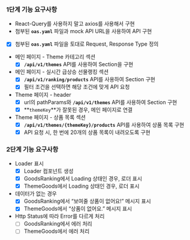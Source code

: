 ### 1단계 기능 요구사항

- React-Query를 사용하지 말고 axios를 사용해서 구현
- 첨부된 **`oas.yaml`** 파일과 mock API URL을 사용하여 API 구현

- [x] 첨부된 **`oas.yaml`** 파일을 토대로 Request, Response Type 정의
- 메인 페이지 - Theme 카테고리 섹션
  - [x] **`/api/v1/themes`** API를 사용하여 Section을 구현
- 메인 페이지 - 실시간 급상승 선물랭킹 섹션
  - [x] **`/api/v1/ranking/products`** API를 사용하여 Section 구현
  - [x] 필터 조건을 선택하면 해당 조건에 맞게 API 요청
- Theme 페이지 - header
  - [x] url의 pathParams와 **`/api/v1/themes`** API를 사용하여 Section 구현
  - [x] **`themeKey`**가 잘못된 경우, 메인 페이지로 연결
- Theme 페이지 - 상품 목록 섹션
  - [x] **`/api/v1/themes/{themeKey}/products`** API를 사용하여 상품 목록 구현
  - [x] API 요청 시, 한 번에 20개의 상품 목록이 내려오도록 구현

### 2단계 기능 요구사항

- Loader 표시
  - [x] Loader 컴포넌트 생성
  - [x] GoodsRanking에서 Loading 상태인 경우, 로더 표시
  - [x] ThemeGoods에서 Loading 상태인 경우, 로더 표시
- 데이터가 없는 경우
  - [x] GoodsRanking에서 “보여줄 상품이 없어요!” 메시지 표시
  - [x] ThemeGoods에서 “상품이 없어요.” 메시지 표시
- Http Status에 따라 Error를 다르게 처리
  - [ ] GoodsRanking에서 에러 처리
  - [ ] ThemeGoods에서 에러 처리
